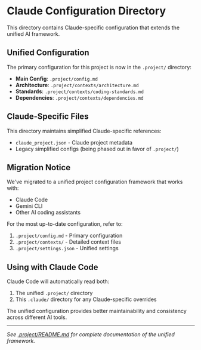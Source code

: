 # Claude Configuration Directory

This directory contains Claude-specific configuration that extends the unified AI framework.

## Unified Configuration

The primary configuration for this project is now in the `.project/` directory:
- **Main Config**: `.project/config.md`
- **Architecture**: `.project/contexts/architecture.md`
- **Standards**: `.project/contexts/coding-standards.md`
- **Dependencies**: `.project/contexts/dependencies.md`

## Claude-Specific Files

This directory maintains simplified Claude-specific references:
- `claude_project.json` - Claude project metadata
- Legacy simplified configs (being phased out in favor of `.project/`)

## Migration Notice

We've migrated to a unified project configuration framework that works with:
- Claude Code
- Gemini CLI
- Other AI coding assistants

For the most up-to-date configuration, refer to:
1. `.project/config.md` - Primary configuration
2. `.project/contexts/` - Detailed context files
3. `.project/settings.json` - Unified settings

## Using with Claude Code

Claude Code will automatically read both:
1. The unified `.project/` directory
2. This `.claude/` directory for any Claude-specific overrides

The unified configuration provides better maintainability and consistency across different AI tools.

---
*See [.project/README.md](../.project/README.md) for complete documentation of the unified framework.*